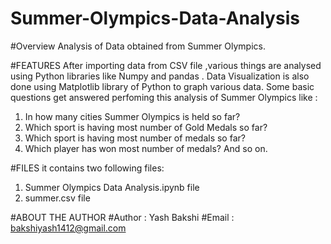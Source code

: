 # Summer-Olympics-Data-Analysis


#Overview
Analysis of Data obtained from Summer Olympics.

#FEATURES 
After importing data from CSV file ,various things are analysed using Python libraries like Numpy and pandas . Data Visualization is also done using Matplotlib library of Python to graph various data.
Some basic questions get answered perfoming this analysis of Summer Olympics like :
1. In how many cities Summer Olympics is held so far?
2. Which sport is having most number of Gold Medals so far?
3. Which sport is having most number of medals so far?
4. Which player has won most number of medals? 
 And so on.

#FILES
it contains two following files:
1. Summer Olympics Data Analysis.ipynb file
3. summer.csv file

#ABOUT THE AUTHOR
#Author : Yash Bakshi #Email : bakshiyash1412@gmail.com
